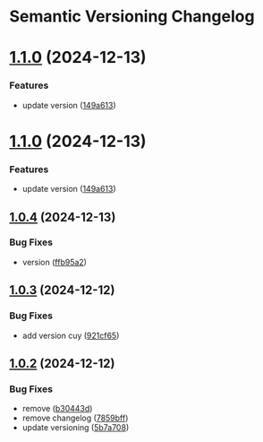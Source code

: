 # Semantic Versioning Changelog

# [1.1.0](https://github.com/gadhittana01/book-g/compare/v1.0.4...v1.1.0) (2024-12-13)


### Features

* update version ([149a613](https://github.com/gadhittana01/book-g/commit/149a613462a5e3d73bdbdae38ea6adae3abec84b))

# [1.1.0](https://github.com/gadhittana01/book-g/compare/v1.0.4...v1.1.0) (2024-12-13)


### Features

* update version ([149a613](https://github.com/gadhittana01/book-g/commit/149a613462a5e3d73bdbdae38ea6adae3abec84b))

## [1.0.4](https://github.com/gadhittana01/book-g/compare/v1.0.3...v1.0.4) (2024-12-13)


### Bug Fixes

* version ([ffb95a2](https://github.com/gadhittana01/book-g/commit/ffb95a2d6eaab76d266a5a2519ede693d04cf5b9))

## [1.0.3](https://github.com/gadhittana01/book-g/compare/v1.0.2...v1.0.3) (2024-12-12)


### Bug Fixes

* add version cuy ([921cf65](https://github.com/gadhittana01/book-g/commit/921cf65adfba8509868841e353f58bdcc78b87d9))

## [1.0.2](https://github.com/gadhittana01/book-g/compare/v1.0.1...v1.0.2) (2024-12-12)


### Bug Fixes

* remove ([b30443d](https://github.com/gadhittana01/book-g/commit/b30443d19413570cc0251b2374b367da367d76d5))
* remove changelog ([7859bff](https://github.com/gadhittana01/book-g/commit/7859bff162995cf5948e8d3d6155e10ddc4f637e))
* update versioning ([5b7a708](https://github.com/gadhittana01/book-g/commit/5b7a70836e2f3cb0daed8e0bce73c5d028bb4c69))
